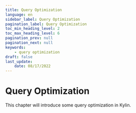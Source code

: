 ```yaml
---
title: Query Optimization
language: en
sidebar_label: Query Optimization
pagination_label: Query Optimization
toc_min_heading_level: 2
toc_max_heading_level: 6
pagination_prev: null
pagination_next: null
keywords:
    - query optimization
draft: false
last_update:
    date: 08/17/2022
---
```


# Query Optimization

This chapter will introduce some query optimization in Kylin.
